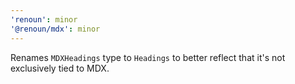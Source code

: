 ```yaml
---
'renoun': minor
'@renoun/mdx': minor
---
```


Renames `MDXHeadings` type to `Headings` to better reflect that it's not exclusively tied to MDX.
